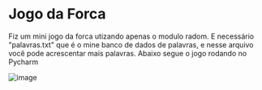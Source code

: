 # Jogo da Forca
Fiz um mini jogo da forca utizando apenas o modulo radom. E necessário "palavras.txt" que é o mine banco de dados de palavras, e nesse arquivo você pode acrescentar mais palavras. Abaixo segue o jogo rodando no Pycharm

![image](https://user-images.githubusercontent.com/60306241/82750594-8a9e5700-9d87-11ea-8eda-68bffba38b6b.png)

